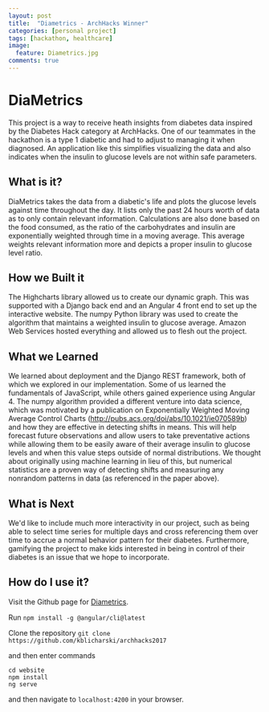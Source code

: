 ```yaml
---
layout: post
title:  "Diametrics - ArchHacks Winner"
categories: [personal project]
tags: [hackathon, healthcare]
image:
  feature: Diametrics.jpg
comments: true
---
```

# DiaMetrics

This project is a way to receive heath insights from diabetes data inspired by the Diabetes Hack category at ArchHacks. One of our teammates in the hackathon is a type 1 diabetic and had to adjust to managing it when diagnosed. An application like this simplifies visualizing the data and also indicates when the insulin to glucose levels are not within safe parameters.

## What is it?

DiaMetrics takes the data from a diabetic's life and plots the glucose levels against time throughout the day. It lists only the past 24 hours worth of data as to only contain relevant information. Calculations are also done based on the food consumed, as the ratio of the carbohydrates and insulin are exponentially weighted through time in a moving average. This average weights relevant information more and depicts a proper insulin to glucose level ratio.

## How we Built it
The Highcharts library allowed us to create our dynamic graph. This was supported with a Django back end and an Angular 4 front end to set up the interactive website. The numpy Python library was used to create the algorithm that maintains a weighted insulin to glucose average. Amazon Web Services hosted everything and allowed us to flesh out the project.

## What we Learned

We learned about deployment and the Django REST framework, both of which we explored in our implementation. Some of us learned the fundamentals of JavaScript, while others gained experience using Angular 4. The numpy algorithm provided a different venture into data science, which was motivated by a publication on Exponentially Weighted Moving Average Control Charts (http://pubs.acs.org/doi/abs/10.1021/ie070589b) and how they are effective in detecting shifts in means. This will help forecast future observations and allow users to take preventative actions while allowing them to be easily aware of their average insulin to glucose levels and when this value steps outside of normal distributions. We thought about originally using machine learning in lieu of this, but numerical statistics are a proven way of detecting shifts and measuring any nonrandom patterns in data (as referenced in the paper above).

## What is Next 

We'd like to include much more interactivity in our project, such as being able to select time series for multiple days and cross referencing them over time to accrue a normal behavior pattern for their diabetes. Furthermore, gamifying the project to make kids interested in being in control of their diabetes is an issue that we hope to incorporate.

## How do I use it?

Visit the Github page for [Diametrics](https://github.com/kblicharski/diametrics).

Run
`npm install -g @angular/cli@latest`

Clone the repository
`git clone https://github.com/kblicharski/archhacks2017`

and then enter commands
```
cd website
npm install
ng serve
```

and then navigate to
`localhost:4200`
in your browser.
